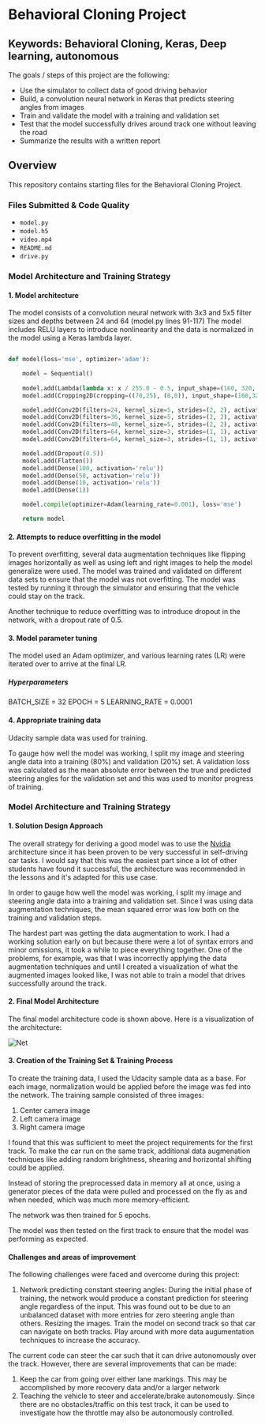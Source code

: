 # Behavioral Cloning Project

## Keywords: Behavioral Cloning, Keras, Deep learning, autonomous

The goals / steps of this project are the following:
* Use the simulator to collect data of good driving behavior
* Build, a convolution neural network in Keras that predicts steering angles from images
* Train and validate the model with a training and validation set
* Test that the model successfully drives around track one without leaving the road
* Summarize the results with a written report

Overview
---
This repository contains starting files for the Behavioral Cloning Project.

### Files Submitted & Code Quality
- `model.py`
- `model.h5`
- `video.mp4`
- `README.md`
- `drive.py`

### Model Architecture and Training Strategy

#### 1. Model architecture

The model consists of a convolution neural network with 3x3 and 5x5 filter sizes and depths between 24 and 64 (model.py lines 91-117)
The model includes RELU layers to introduce nonlinearity and the data is normalized in the model using a Keras lambda layer.

```python

def model(loss='mse', optimizer='adam'):

    model = Sequential()
	
    model.add(Lambda(lambda x: x / 255.0 - 0.5, input_shape=(160, 320, 3)))
    model.add(Cropping2D(cropping=((70,25), (0,0)), input_shape=(160,320,3)))

    model.add(Conv2D(filters=24, kernel_size=5, strides=(2, 2), activation='relu'))
    model.add(Conv2D(filters=36, kernel_size=5, strides=(2, 2), activation='relu'))
    model.add(Conv2D(filters=48, kernel_size=5, strides=(2, 2), activation='relu'))
    model.add(Conv2D(filters=64, kernel_size=3, strides=(1, 1), activation='relu'))
    model.add(Conv2D(filters=64, kernel_size=3, strides=(1, 1), activation='relu'))

    model.add(Dropout(0.5))
    model.add(Flatten())
    model.add(Dense(100, activation='relu'))
    model.add(Dense(50, activation='relu'))
    model.add(Dense(10, activation='relu'))
    model.add(Dense(1))

    model.compile(optimizer=Adam(learning_rate=0.001), loss='mse')

    return model

```
#### 2. Attempts to reduce overfitting in the model
To prevent overfitting, several data augmentation techniques like flipping images horizontally
as well as using left and right images to help the model generalize were used.
The model was trained and validated on different data sets to ensure that the model was not overfitting.
The model was tested by running it through the simulator and ensuring that the vehicle could stay on the track.

Another technique to reduce overfitting was to introduce dropout in the network, with a dropout rate of 0.5.

#### 3. Model parameter tuning

The model used an Adam optimizer, and various learning rates (LR) were iterated over to arrive at the final LR.
##### Hyperparameters
BATCH_SIZE = 32
EPOCH = 5
LEARNING_RATE = 0.0001

#### 4. Appropriate training data
Udacity sample data was used for training.  

To gauge how well the model was working, I split my image and steering angle data into a
training (80%) and validation (20%) set. A validation loss was calculated as the mean absolute
error between the true and predicted steering angles for the validation set and this was used to
monitor progress of training.

### Model Architecture and Training Strategy

#### 1. Solution Design Approach

The overall strategy for deriving a good model was to use the [Nvidia](https://images.nvidia.com/content/tegra/automotive/images/2016/solutions/pdf/end-to-end-dl-using-px.pdf) architecture since it has been proven to be very successful
in self-driving car tasks. I would say that this was the easiest part since a lot of other students
have found it successful, the architecture was recommended in the lessons and it's adapted for this use case.

In order to gauge how well the model was working, I split my image and steering angle data into a training and validation set.
Since I was using data augmentation techniques, the mean squared error was low both on the training and validation steps.

The hardest part was getting the data augmentation to work. I had a working solution early on but because
there were a lot of syntax errors and minor omissions, it took a while to piece everything together. One of the
problems, for example, was that I was incorrectly applying the data augmentation techniques and until I created
a visualization of what the augmented images looked like, I was not able to train a model that drives successfully
around the track.

#### 2. Final Model Architecture
The final model architecture code is shown above.
Here is a visualization of the architecture:

![Net](https://devblogs.nvidia.com/parallelforall/wp-content/uploads/2016/08/cnn-architecture-624x890.png)

#### 3. Creation of the Training Set & Training Process
To create the training data, I used the Udacity sample data as a base. For each image, normalization
would be applied before the image was fed into the network. The training sample consisted
of three images:
1. Center camera image
2. Left camera image
3. Right camera image

I found that this was sufficient to meet the project requirements for the first track. To make the car
run on the same track, additional data augmenation techniques like adding random brightness, shearing and horizontal
shifting could be applied.

Instead of storing the preprocessed data in memory all at once, using a generator pieces of the data were pulled and processed on the fly as and when needed, which was much more memory-efficient.

The network was then trained for 5 epochs.

The model was then tested on the first track to ensure that the model was performing as expected.

#### Challenges and areas of improvement
The following challenges were faced and overcome during this project:
1. Network predicting constant steering angles:
During the initial phase of training, the network would produce a constant prediction for steering
angle regardless of the input. This was found out to be due to an unbalanced dataset with more
entries for zero steering angle than others.
Resizing the images.
Train the model on second track so that car can navigate on both tracks.
Play around with more data augumentation techniques to increase the accuracy.

The current code can steer the car such that it can drive autonomously over the track. However, there are
several improvements that can be made:
1. Keep the car from going over either lane markings. 
This may be accomplished by more recovery data and/or a larger network
2. Teaching the vehicle to steer and accelerate/brake autonomously. 
Since there are no obstacles/traffic on this test track, it can be used to investigate how the throttle may also be
autonomously controlled.
